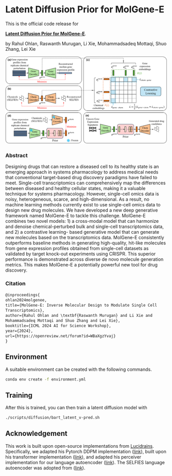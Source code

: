 # Latent Diffusion Prior for MolGene-E

This is the official code release for

[**Latent Diffusion Prior for MolGene-E**](https://openreview.net/forum?id=WBaXgzYvaj).

by Rahul Ohlan, Raswanth Murugan, Li Xie, Mohammadsadeq Mottaqi, Shuo Zhang, Lei Xie

![Figure](figures/arch_new.png)

### Abstract
Designing drugs that can restore a diseased cell to its healthy state is an emerging approach in systems pharmacology to address medical needs that conventional target-based drug discovery paradigms have failed to meet. Single-cell transcriptomics can comprehensively map the differences between diseased and healthy cellular states, making it a valuable technique for systems pharmacology. However, single-cell omics data is noisy, heterogeneous, scarce, and high-dimensional. As a result, no machine learning methods currently exist to use single-cell omics data to design new drug molecules. We have developed a new deep generative framework named MolGene-E to tackle this challenge. MolGene-E combines two novel models: 1) a cross-modal model that can harmonize and denoise chemical-perturbed bulk and single-cell transcriptomics data, and 2) a contrastive learning-
based generative model that can generate new molecules based on the transcriptomics data. MolGene-E consistently outperforms baseline methods in generating high-quality, hit-like molecules from gene expression profiles obtained from single-cell datasets as validated by target knock-out experiments using CRISPR. This superior performance is demonstrated across diverse de novo molecule generation metrics. This makes MolGene-E a potentially powerful new tool for drug discovery.

### Citation
```
@inproceedings{
ohlan2024molgenee,
title={MolGene-E: Inverse Molecular Design to Modulate Single Cell Transcriptomics},
author={Rahul Ohlan and \textbf{Raswanth Murugan} and Li Xie and Mohammadsadeq Mottaqi and Shuo Zhang and Lei Xie},
booktitle={ICML 2024 AI for Science Workshop},
year={2024},
url={https://openreview.net/forum?id=WBaXgzYvaj}
}
```
## Environment
A suitable environment can be created with the following commands. 
```bash
conda env create -f environment.yml
```
## Training

After this is trained, you can then train a latent diffusion model with
```bash
./scripts/diffusion/bart_latent_v-pred.sh
```

## Acknowledgement
This work is built upon open-source implementations from [Lucidrains](https://github.com/lucidrains). Specifically, we adapted his Pytorch DDPM implementation ([link](https://github.com/lucidrains/denoising-diffusion-pytorch)), built upon his transformer implementation ([link](https://github.com/lucidrains/x-transformers)), and adapted his perceiver implementation for our language autoencoder ([link](https://github.com/lucidrains/flamingo-pytorch)). The SELFIES language autoencoder was adopted from ([link](https://huggingface.co/zjunlp/MolGen-large)).
